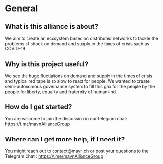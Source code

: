 # General
## What is this alliance is about?

We aim to create an ecosystem based on distributed networks to tackle the problems of shock on demand and supply in the times of crisis such as COVID-19

## Why is this project useful?

We see the huge fluctiations on demand and supply in the times of crisis and typical red tape is so slow to react for people. We wanted to create semi-autonomous governance system to fill this gap for the people by the people for liberty, equality and fraternity of humankind

## How do I get started?
You are welcome to join the discussion in our telegram chat:
https://t.me/mavnAllianceGroup

## Where can I get more help, if I need it?

You might reach out to contact@mavn.ch or post your questions to the Telegram Chat : https://t.me/mavnAllianceGroup

